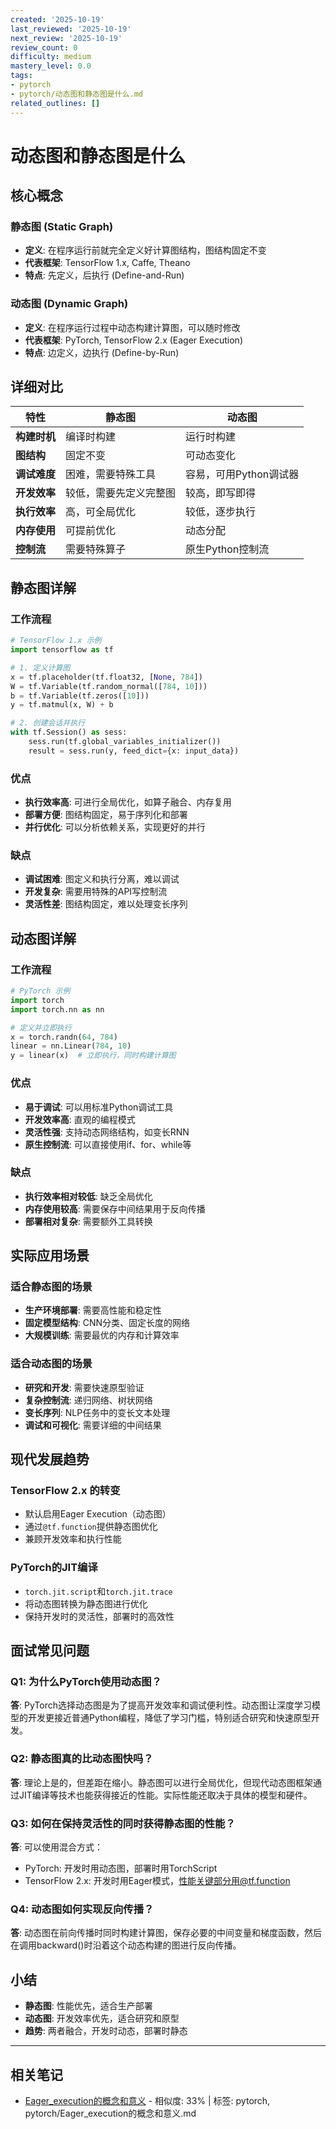 ```yaml
---
created: '2025-10-19'
last_reviewed: '2025-10-19'
next_review: '2025-10-19'
review_count: 0
difficulty: medium
mastery_level: 0.0
tags:
- pytorch
- pytorch/动态图和静态图是什么.md
related_outlines: []
---
```


# 动态图和静态图是什么

## 核心概念

### 静态图 (Static Graph)
- **定义**: 在程序运行前就完全定义好计算图结构，图结构固定不变
- **代表框架**: TensorFlow 1.x, Caffe, Theano
- **特点**: 先定义，后执行 (Define-and-Run)

### 动态图 (Dynamic Graph) 
- **定义**: 在程序运行过程中动态构建计算图，可以随时修改
- **代表框架**: PyTorch, TensorFlow 2.x (Eager Execution)
- **特点**: 边定义，边执行 (Define-by-Run)

## 详细对比

| 特性         | 静态图                 | 动态图                 |
| ------------ | ---------------------- | ---------------------- |
| **构建时机** | 编译时构建             | 运行时构建             |
| **图结构**   | 固定不变               | 可动态变化             |
| **调试难度** | 困难，需要特殊工具     | 容易，可用Python调试器 |
| **开发效率** | 较低，需要先定义完整图 | 较高，即写即得         |
| **执行效率** | 高，可全局优化         | 较低，逐步执行         |
| **内存使用** | 可提前优化             | 动态分配               |
| **控制流**   | 需要特殊算子           | 原生Python控制流       |

## 静态图详解

### 工作流程
```python
# TensorFlow 1.x 示例
import tensorflow as tf

# 1. 定义计算图
x = tf.placeholder(tf.float32, [None, 784])
W = tf.Variable(tf.random_normal([784, 10]))
b = tf.Variable(tf.zeros([10]))
y = tf.matmul(x, W) + b

# 2. 创建会话并执行
with tf.Session() as sess:
    sess.run(tf.global_variables_initializer())
    result = sess.run(y, feed_dict={x: input_data})
```

### 优点
- **执行效率高**: 可进行全局优化，如算子融合、内存复用
- **部署方便**: 图结构固定，易于序列化和部署
- **并行优化**: 可以分析依赖关系，实现更好的并行

### 缺点
- **调试困难**: 图定义和执行分离，难以调试
- **开发复杂**: 需要用特殊的API写控制流
- **灵活性差**: 图结构固定，难以处理变长序列

## 动态图详解

### 工作流程
```python
# PyTorch 示例
import torch
import torch.nn as nn

# 定义并立即执行
x = torch.randn(64, 784)
linear = nn.Linear(784, 10)
y = linear(x)  # 立即执行，同时构建计算图
```

### 优点
- **易于调试**: 可以用标准Python调试工具
- **开发效率高**: 直观的编程模式
- **灵活性强**: 支持动态网络结构，如变长RNN
- **原生控制流**: 可以直接使用if、for、while等

### 缺点
- **执行效率相对较低**: 缺乏全局优化
- **内存使用较高**: 需要保存中间结果用于反向传播
- **部署相对复杂**: 需要额外工具转换

## 实际应用场景

### 适合静态图的场景
- **生产环境部署**: 需要高性能和稳定性
- **固定模型结构**: CNN分类、固定长度的网络
- **大规模训练**: 需要最优的内存和计算效率

### 适合动态图的场景
- **研究和开发**: 需要快速原型验证
- **复杂控制流**: 递归网络、树状网络
- **变长序列**: NLP任务中的变长文本处理
- **调试和可视化**: 需要详细的中间结果

## 现代发展趋势

### TensorFlow 2.x 的转变
- 默认启用Eager Execution（动态图）
- 通过`@tf.function`提供静态图优化
- 兼顾开发效率和执行性能

### PyTorch的JIT编译
- `torch.jit.script`和`torch.jit.trace`
- 将动态图转换为静态图进行优化
- 保持开发时的灵活性，部署时的高效性

## 面试常见问题

### Q1: 为什么PyTorch使用动态图？
**答**: PyTorch选择动态图是为了提高开发效率和调试便利性。动态图让深度学习模型的开发更接近普通Python编程，降低了学习门槛，特别适合研究和快速原型开发。

### Q2: 静态图真的比动态图快吗？
**答**: 理论上是的，但差距在缩小。静态图可以进行全局优化，但现代动态图框架通过JIT编译等技术也能获得接近的性能。实际性能还取决于具体的模型和硬件。

### Q3: 如何在保持灵活性的同时获得静态图的性能？
**答**: 可以使用混合方式：
- PyTorch: 开发时用动态图，部署时用TorchScript
- TensorFlow 2.x: 开发时用Eager模式，性能关键部分用@tf.function

### Q4: 动态图如何实现反向传播？
**答**: 动态图在前向传播时同时构建计算图，保存必要的中间变量和梯度函数，然后在调用backward()时沿着这个动态构建的图进行反向传播。

## 小结
- **静态图**: 性能优先，适合生产部署
- **动态图**: 开发效率优先，适合研究和原型
- **趋势**: 两者融合，开发时动态，部署时静态

---

## 相关笔记
<!-- 自动生成 -->

- [Eager_execution的概念和意义](notes/pytorch/Eager_execution的概念和意义.md) - 相似度: 33% | 标签: pytorch, pytorch/Eager_execution的概念和意义.md

